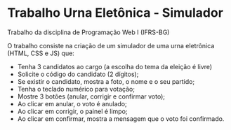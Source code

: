 # Trabalho Urna Eletônica - Simulador
Trabalho da disciplina de Programação Web I (IFRS-BG)

O trabalho consiste na criação de um simulador de uma urna eletrônica (HTML, CSS e JS) que:
- Tenha 3 candidatos ao cargo (a escolha do tema da eleição é livre)
- Solicite o código do candidato (2 dígitos);
- Se existir o candidato, mostra a foto, o nome e o seu partido;
- Tenha o teclado numérico para votação;
- Mostre 3 botões (anular, corrigir e confirmar voto);
- Ao clicar em anular, o voto é anulado;
- Ao clicar em corrigir, o painel é limpo;
- Ao clicar em confirmar, mostra a mensagem que o voto foi confirmado.
